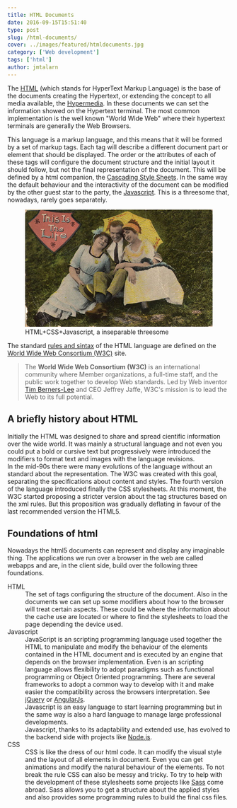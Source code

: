 ```yaml
---
title: HTML Documents
date: 2016-09-15T15:51:40
type: post
slug: /html-documents/
cover: ../images/featured/htmldocuments.jpg
category: ['Web development']
tags: ['html']
author: jmtalarn
---
```


The <a href="http://blog.jmtalarn.com/basic-concepts-about-web-servers/" target="\_blank">HTML</a> (which stands for HyperText Markup Language) is the base of the documents creating the Hypertext, or extending the concept to all media available, the <a href="http://blog.jmtalarn.com/web-services-xml-based-vs-json-based/" target="\_blank">Hypermedia</a>. In these documents we can set the information showed on the Hypertext terminal. The most common implementation is the well known "World Wide Web" where their hypertext terminals are generally the Web Browsers.<!--more-->
<p>This language is a markup language, and this means that it will be formed by a set of markup tags. Each tag will describe a different document part or element that should be displayed. The order or the attributes of each of these tags will configure the document structure and the initial layout it should follow, but not the final representation of the document. This will be defined by a html companion, the <a href="http://blog.jmtalarn.com/html-documents/#css">Cascading Style Sheets</a>. In the same way the default behaviour and the interactivity of the document can be modified by the other guest star to the party, the <a href="http://blog.jmtalarn.com/html-documents/#javascript">Javascript</a>. This is a threesome that, nowadays, rarely goes separately.</p>
<figure><img src="../images/640px-CardThisIsTheLife.jpg" alt="HTML Documents" /><br />
<figcaption>HTML+CSS+Javascript, a inseparable threesome</figcaption>
</figure>
<p>The standard <a href="https://www.w3.org/html/">rules and sintax</a> of the HTML language are defined on the <a href="https://www.w3.org/Consortium/">World Wide Web Consortium (W3C)</a> site.</p>
<blockquote><p>The <strong>World Wide Web Consortium (W3C)</strong> is an international community where Member organizations, a full-time staff, and the public work together to develop Web standards. Led by Web inventor <a href="https://en.wikipedia.org/wiki/Tim_Berners-Lee">Tim Berners-Lee</a> and CEO Jeffrey Jaffe, W3C's mission is to lead the Web to its full potential.</p></blockquote>
<h2 id="abrieflyhistoryabouthtml">A briefly history about HTML</h2>
<p>Initially the HTML was designed to share and spread cientific information over the wide world. It was mainly a structural language and not even you could put a bold or cursive text but progressively were introduced the modifiers to format text and images with the language revisions.<br />
In the mid-90s there were many evolutions of the language without an standard about the representation. The W3C was created with this goal, separating the specifications about content and styles. The fourth version of the language introduced finally the CSS stylesheets. At this moment, the W3C started proposing a stricter version about the tag structures based on the xml rules. But this proposition was gradually deflating in favour of the last recommended version the HTML5.</p>
<h2 id="foundationsofhtml">Foundations of html</h2>
<p>Nowadays the html5 documents can represent and display any imaginable thing. The applications we run over a browser in the web are called webapps and are, in the client side, build over the following three foundations.</p>
<dl>
<dt>HTML</dt>
<dd>The set of tags configuring the structure of the document. Also in the documents we can set up some modifiers about how to the browser will treat certain aspects. These could be where the information about the cache use are located or where to find the stylesheets to load the page depending the device used.</dd>
<dt>Javascript</dt>
<dd>JavaScript is an scripting programming language used together the HTML to manipulate and modify the behaviour of the elements contained in the HTML document and is executed by an engine that depends on the browser implementation. Even is an scripting language allows flexibility to adopt paradigms such as functional programming or Object Oriented programming. There are several frameworks to adopt a common way to develop with it and make easier the compatibility across the browsers interpretation. See <a href="http://https://jquery.com/">jQuery</a> or <a href="https://angularjs.org/">AngularJs</a>.<br />
Javascript is an easy language to start learning programming but in the same way is also a hard language to manage large professional developments.<br />
Javascript, thanks to its adaptability and extended use, has evolved to the backend side with projects like <a href="https://nodejs.org/en/">Node.js</a>.</dd>
<dt>CSS</dt>
<dd>CSS is like the dress of our html code. It can modify the visual style and the layout of all elements in document. Even you can get animations and modify the natural behaviour of the elements. To not break the rule CSS can also be messy and tricky. To try to help with the development of these stylesheets some projects like <a href="http://sass-lang.com/">Sass</a> come abroad. Sass allows you to get a structure about the applied styles and also provides some programming rules to build the final css files.</dd>
</dl>
